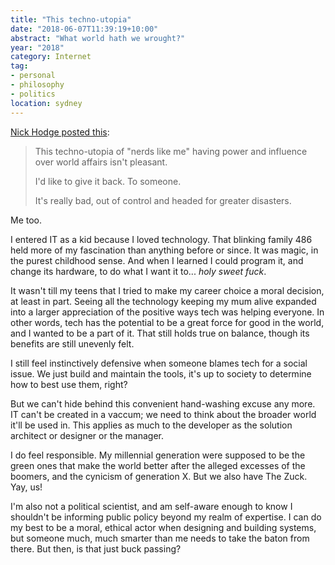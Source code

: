 ```yaml
---
title: "This techno-utopia"
date: "2018-06-07T11:39:19+10:00"
abstract: "What world hath we wrought?"
year: "2018"
category: Internet
tag:
- personal
- philosophy
- politics
location: sydney
---
```

[Nick Hodge posted this]\:

> This techno-utopia of "nerds like me" having power and influence over world affairs isn't pleasant.
> 
> I'd like to give it back. To someone.
>
> It's really bad, out of control and headed for greater disasters.

Me too.

I entered IT as a kid because I loved technology. That blinking family 486 held more of my fascination than anything before or since. It was magic, in the purest childhood sense. And when I learned I could program it, and change its hardware, to do what I want it to... *holy sweet fuck*.

It wasn't till my teens that I tried to make my career choice a moral decision, at least in part. Seeing all the technology keeping my mum alive expanded into a larger appreciation of the positive ways tech was helping everyone. In other words, tech has the potential to be a great force for good in the world, and I wanted to be a part of it. That still holds true on balance, though its benefits are still unevenly felt.

I still feel instinctively defensive when someone blames tech for a social issue. We just build and maintain the tools, it's up to society to determine how to best use them, right?

But we can't hide behind this convenient hand-washing excuse any more. IT can't be created in a vaccum; we need to think about the broader world it'll be used in. This applies as much to the developer as the solution architect or designer or the manager.

I do feel responsible. My millennial generation were supposed to be the green ones that make the world better after the alleged excesses of the boomers, and the cynicism of generation X. But we also have The Zuck. Yay, us!

I'm also not a political scientist, and am self-aware enough to know I shouldn't be informing public policy beyond my realm of expertise. I can do my best to be a moral, ethical actor when designing and building systems, but someone much, much smarter than me needs to take the baton from there. But then, is that just buck passing?

[Nick Hodge posted this]: https://twitter.com/RealNickHodge/status/1004159602315780096

